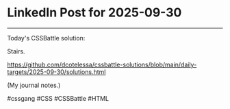 # LinkedIn Post for 2025-09-30

---

Today's CSSBattle solution:

Stairs.

https://github.com/dcotelessa/cssbattle-solutions/blob/main/daily-targets/2025-09-30/solutions.html

(My journal notes.)

#cssgang #CSS #CSSBattle #HTML
